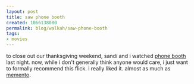 ```yaml
--- 
layout: post
title: saw phone booth
created: 1066138080
permalink: blog/walkah/saw-phone-booth
tags: 
- movies
---
```

to close out our thanksgiving weekend, sandi and i watched <a href="http://www.imdb.com/title/tt0183649/">phone booth</a> last night. now, while i don't generally think anyone would care, i just want to formally recommend this flick. i really liked it. almost as much as <a href="http://www.imdb.com/title/tt0209144/">memento</a>.

